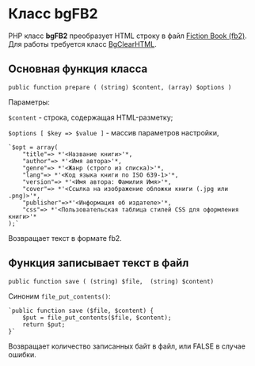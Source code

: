 # Класс bgFB2

PHP класс **bgFB2** преобразует HTML строку в файл [Fiction Book (fb2)](http://fictionbook.org).
Для работы требуется класс [BgClearHTML](https://github.com/VBog/BgClearHTML).

## Основная функция класса ##

`public function prepare ( (string) $content, (array) $options )`
	
Параметры:
	
`$content` - строка, содержащая HTML-разметку;
	
`$options [ $key => $value ]` - массив параметров настройки,
	
	`$opt = array(
		"title"=> *'<Название книги>'*,
		"author"=> *'<Имя автора>'*,
		"genre"=> *'<Жанр (строго из списка)>'*,
		"lang"=> *'<Код языка книги по ISO 639-1>'*,
		"version"=> *'<Имя автора: Фамилия Имя>'*,
		"cover"=> *'<Ссылка на изображение обложки книги (.jpg или .png)>'*,
		"publisher"=>*'<Информация об издателе>'*,
		"css"=> *'<Пользовательская таблица стилей CSS для оформления книги>'*
	);`
	
Возвращает текст в формате fb2.
	
## Функция записывает текст в файл ##

`public function save ( (string) $file,  (string) $content)`

Синоним `file_put_contents()`:

	`public function save ($file, $content) {
		$put = file_put_contents($file, $content);
		return $put;
	}`

Возвращает количество записанных байт в файл, или FALSE в случае ошибки.

